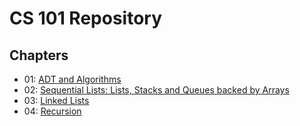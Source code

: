 # CS 101 Repository

## Chapters
* 01: [ADT and Algorithms](01-adt-and-algorithms/README.md)
* 02: [Sequential Lists: Lists, Stacks and Queues backed by Arrays](02-sequential-lists/README.md)
* 03: [Linked Lists](03-linked-lists/README.md)
* 04: [Recursion](04-recursion/README.md)
